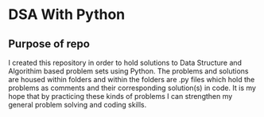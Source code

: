 # DSA With Python

## Purpose of repo

I created this repository in order to hold solutions to Data Structure and Algorithim based problem sets using Python.
The problems and solutions are housed within folders and within the folders are .py files which hold the problems as comments and their
corresponding solution(s) in code. It is my hope that by practicing these kinds of problems I can strengthen my general problem solving and coding
skills.
